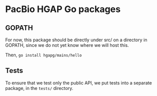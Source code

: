 PacBio HGAP Go packages
=======================

GOPATH
------
For now, this package should be directly under src/ on a directory
in GOPATH, since we do not yet know where we will host this.

Then, `go install hgapg/mains/hello`

Tests
-----
To ensure that we test only the public API, we put tests into a separate
package, in the `tests/` directory.
